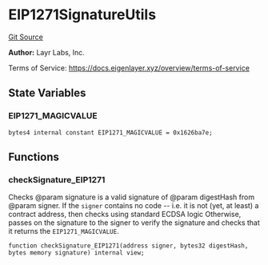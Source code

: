 # EIP1271SignatureUtils
[Git Source](https://github.com/motif-project/motif-core-contracts/blob/2d5ca1db3b104b68bfb25c8e4e92709909e5d1c7/src/libraries/EIP1271SignatureUtils.sol)

**Author:**
Layr Labs, Inc.

Terms of Service: https://docs.eigenlayer.xyz/overview/terms-of-service


## State Variables
### EIP1271_MAGICVALUE

```solidity
bytes4 internal constant EIP1271_MAGICVALUE = 0x1626ba7e;
```


## Functions
### checkSignature_EIP1271

Checks @param signature is a valid signature of @param digestHash from @param signer.
If the `signer` contains no code -- i.e. it is not (yet, at least) a contract address, then checks using standard ECDSA logic
Otherwise, passes on the signature to the signer to verify the signature and checks that it returns the `EIP1271_MAGICVALUE`.


```solidity
function checkSignature_EIP1271(address signer, bytes32 digestHash, bytes memory signature) internal view;
```

